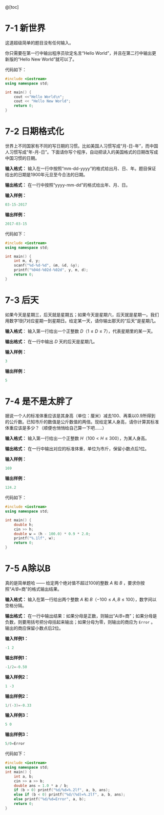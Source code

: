 @[toc]

# 7-1 新世界

这道超级简单的题目没有任何输入。

你只需要在第一行中输出程序员钦定名言“Hello World”，并且在第二行中输出更新版的“Hello New World”就可以了。
 

代码如下：
```cpp
#include <iostream>
using namespace std;

int main() {
    cout <<"Hello World\n";
    cout << "Hello New World";
    return 0;
}
```
# 7-2 日期格式化

世界上不同国家有不同的写日期的习惯。比如美国人习惯写成“月-日-年”，而中国人习惯写成“年-月-日”。下面请你写个程序，自动把读入的美国格式的日期改写成中国习惯的日期。

**输入格式：**
输入在一行中按照“mm-dd-yyyy”的格式给出月、日、年。题目保证给出的日期是1900年元旦至今合法的日期。

**输出格式：**
在一行中按照“yyyy-mm-dd”的格式给出年、月、日。

**输入样例：**
```cpp
03-15-2017
```
**输出样例：**

```cpp
2017-03-15
```
代码如下：
```cpp
#include <iostream>
using namespace std;

int main() {
    int m, d, y;
    scanf("%d-%d-%d", &m, &d, &y);
    printf("%04d-%02d-%02d", y, m, d);
    return 0;
}
```
# 7-3 后天
如果今天是星期三，后天就是星期五；如果今天是星期六，后天就是星期一。我们用数字1到7对应星期一到星期日。给定某一天，请你输出那天的“后天”是星期几。

**输入格式**：
输入第一行给出一个正整数 $D$（$1 ≤ D ≤ 7$），代表星期里的某一天。

**输出格式：**
在一行中输出 $D$ 天的后天是星期几。

**输入样例：**
```cpp
3
```
**输出样例：**
```cpp
5
```
# 7-4 是不是太胖了

据说一个人的标准体重应该是其身高（单位：厘米）减去100、再乘以0.9所得到的公斤数。已知市斤的数值是公斤数值的两倍。现给定某人身高，请你计算其标准体重应该是多少？（顺便也悄悄给自己算一下吧……）

**输入格式：**
输入第一行给出一个正整数 $H$（$100 < H ≤ 300$），为某人身高。

**输出格式：**
在一行中输出对应的标准体重，单位为市斤，保留小数点后1位。

**输入样例：**

```cpp
169
```

**输出样例：**

```cpp
124.2
```
代码如下：
```cpp
#include <iostream>
using namespace std;

int main() {
    double h;
    cin >> h;
    double w = (h - 100.0) * 0.9 * 2.0;
    printf("%.1lf", w);
    return 0;
}
```
# 7-5 A除以B

真的是简单题哈 —— 给定两个绝对值不超过100的整数 $A$ 和 $B$ ，要求你按照“$A$/$B$=商”的格式输出结果。

**输入格式：**
输入在第一行给出两个整数 $A$ 和 $B$（$−100≤A,B≤100$），数字间以空格分隔。

**输出格式：**
在一行中输出结果：如果分母是正数，则输出“$A$/$B$=商”；如果分母是负数，则要用括号把分母括起来输出；如果分母为零，则输出的商应为 `Error` 。输出的商应保留小数点后2位。

**输入样例1：**
```cpp
-1 2
```

**输出样例1：**

```cpp
-1/2=-0.50
```

**输入样例2：**

```cpp
1 -3
```

**输出样例2：**

```cpp
1/(-3)=-0.33
```

**输入样例3：**

```cpp
5 0
```

**输出样例3：**

```cpp
5/0=Error
```
代码如下：
```cpp
#include <iostream>
using namespace std;
int main() {
    int a, b;
    cin >> a >> b;
    double ans = 1.0 * a / b;
    if (b > 0) printf("%d/%d=%.2lf", a, b, ans);
    else if (b < 0) printf("%d/(%d)=%.2lf", a, b, ans);
    else printf("%d/%d=Error", a, b);
    return 0;
}
```
